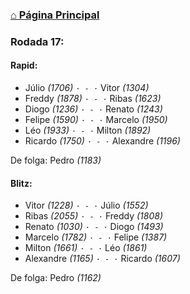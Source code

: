 ### [⌂ Página Principal](https://grupo-de-xadrez.github.io/)

### Rodada 17:

#### Rapid:

* Júlio *(1706)* `· - ·` Vitor *(1304)*  
* Freddy *(1878)* `· - ·` Ribas *(1623)*  
* Diogo *(1236)* `· - ·` Renato *(1243)*  
* Felipe *(1590)* `· - ·` Marcelo *(1950)*  
* Léo *(1933)* `· - ·` Milton *(1892)*  
* Ricardo *(1750)* `· - ·` Alexandre *(1196)*  

De folga: Pedro *(1183)*

#### Blitz:

* Vitor *(1228)* `· - ·` Júlio *(1552)*  
* Ribas *(2055)* `· - ·` Freddy *(1808)*  
* Renato *(1030)* `· - ·` Diogo *(1493)*  
* Marcelo *(1782)* `· - ·` Felipe *(1387)*  
* Milton *(1661)* `· - ·` Léo *(1861)*  
* Alexandre *(1165)* `· - ·` Ricardo *(1607)*  

De folga: Pedro *(1162)*

